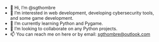 - 👋 Hi, I’m @sgthombre
- 👀 I’m interested in web development, developing cybersecurity tools, and some game development.
- 🌱 I’m currently learning Python and Pygame.
- 💞️ I’m looking to collaborate on any Python projects.
- 📫 You can reach me on here or by email: sgthombre@outlook.com

<!---
sgthombre/sgthombre is a ✨ special ✨ repository because its `README.md` (this file) appears on your GitHub profile.
You can click the Preview link to take a look at your changes.
--->

